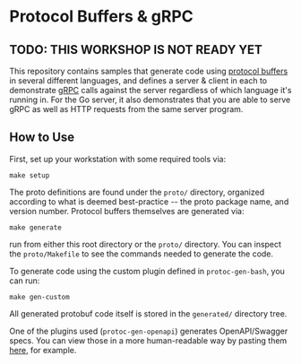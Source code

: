 # Protocol Buffers & gRPC

## TODO: THIS WORKSHOP IS NOT READY YET

This repository contains samples that generate code using [protocol
buffers](https://developers.google.com/protocol-buffers) in several different
languages, and defines a server & client in each to demonstrate
[gRPC](https://grpc.io) calls against the server regardless of which language
it's running in. For the Go server, it also demonstrates that you are able to
serve gRPC as well as HTTP requests from the same server program.

## How to Use

First, set up your workstation with some required tools via:

    make setup

The proto definitions are found under the `proto/` directory, organized
according to what is deemed best-practice -- the proto package name, and version
number. Protocol buffers themselves are generated via:

    make generate

run from either this root directory or the `proto/` directory. You can inspect
the `proto/Makefile` to see the commands needed to generate the code.

To generate code using the custom plugin defined in `protoc-gen-bash`, you can
run:

    make gen-custom

All generated protobuf code itself is stored in the `generated/` directory tree.

One of the plugins used (`protoc-gen-openapi`) generates OpenAPI/Swagger specs.
You can view those in a more human-readable way by pasting them
[here](https://editor.swagger.io/), for example.
